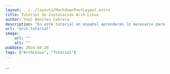```yaml
---
layout: ../../layouts/MarkdownPostLayout.astro
title: Tutorial de instalación Arch Linux
author: Yoel Benítez Cabrera
description: "En este tutorial en español aprenderás lo necesario para instalar Arch Linux desde 0 tanto en sistemas BIOS como UEFI."
url: "arch_tutorial"
image:
    url: ""
    alt: ""
pubDate: 2024-04-28
tags: ["ArchLinux", "Tutorial"]
---
```


...